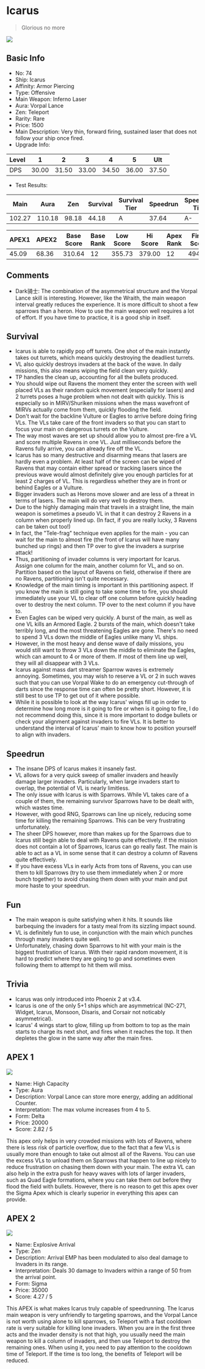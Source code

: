 # Icarus

> Glorious no more

<img src="/ships/ship_74.png" style={{zoom:1}}/>

## Basic Info

- No: 74
- Ship: Icarus
- Affinity: Armor Piercing
- Type: Offensive
- Main Weapon: Inferno Laser
- Aura: Vorpal Lance
- Zen: Teleport
- Rarity: Rare
- Price: 1500
- Main Description: Very thin, forward firing, sustained laser that does not follow your ship once fired.
- Upgrade Info: 

| Level | 1 | 2 | 3 | 4 | 5 | Ult |
|--|--|--|--|--|--|--|
| DPS | 30.00 | 31.50 | 33.00 | 34.50 | 36.00 | 37.50 |

- Test Results: 

| Main | Aura | Zen | Survival | Survival Tier | Speedrun | Speedrun Tier | Fun | Fun Tier |
|--|--|--|--|--|--|--|--|--|
| 102.27 | 110.18 | 98.18 | 44.18 | A | 37.64 | A- | 33.82 | B |

| APEX1 | APEX2 | Base Score | Base Rank | Low Score | Hi Score | Apex Rank | Final Score | FinalRank |
|--|--|--|--|--|--|--|--|--|
| 45.09 | 68.36 | 310.64 | 12 | 355.73 | 379.00 | 12 | 494.64 | 12 |

## Comments

- Dark骑士: The combination of the asymmetrical structure and the Vorpal Lance skill is interesting. However, like the Wraith, the main weapon interval greatly reduces the experience. It is more difficult to shoot a few sparrows than a heron. How to use the main weapon well requires a lot of effort. If you have time to practice, it is a good ship in itself.

## Survival

- Icarus is able to rapidly pop off turrets. One shot of the main instantly takes out turrets, which means quickly destroying the deadliest turrets.
- VL also quickly destroys invaders at the back of the wave. In daily missions, this also means wiping the field clean very quickly.
- TP handles the clean up, accounting for all the bullets produced.
- You should wipe out Ravens the moment they enter the screen with well placed VLs as their random quick movement (especially for lasers) and 2 turrets poses a huge problem when not dealt with quickly. This is especially so in MIRV/Shuriken missions when the mass wavefront of MIRVs actually come from them, quickly flooding the field.
- Don't wait for the backline Vulture or Eagles to arrive before doing firing VLs. The VLs take care of the front invaders so that you can start to focus your main on dangerous turrets on the Vulture.
- The way most waves are set up should allow you to almost pre-fire a VL and score multiple Ravens in one VL. Just milliseconds before the Ravens fully arrive, you can already fire off the VL.
- Icarus has so many destructive and disarming means that lasers are hardly even a problem. At least half of the screen can be wiped of Ravens that may contain either spread or tracking lasers since the previous wave would almost definitely give you enough particles for at least 2 charges of VL. This is regardless whether they are in front or behind Eagles or a Vulture.
- Bigger invaders such as Herons move slower and are less of a threat in terms of lasers. The main will do very well to destroy them.
- Due to the highly damaging main that travels in a straight line, the main weapon is sometimes a pseudo VL in that it can destroy 2 Ravens in a column when properly lined up. (In fact, if you are really lucky, 3 Ravens can be taken out too!)
- In fact, the "Tele-frag" technique even applies for the main - you can wait for the main to almost fire (the front of Icarus will have many bunched up rings) and then TP over to give the invaders a surprise attack!
- Thus, partitioning of invader columns is very important for Icarus. Assign one column for the main, another column for VL, and so on. Partition based on the layout of Ravens on field, otherwise if there are no Ravens, partitioning isn't quite necessary.
- Knowledge of the main timing is important in this partitioning aspect. If you know the main is still going to take some time to fire, you should immediately use your VL to clear off one column before quickly heading over to destroy the next column. TP over to the next column if you have to.
- Even Eagles can be wiped very quickly. A burst of the main, as well as one VL kills an Armored Eagle. 2 bursts of the main, which doesn't take terribly long, and the most threatening Eagles are gone. There's no need to spend 3 VLs down the middle of Eagles unlike many VL ships.
- However, in the most heavy and dense wave of daily missions, you would still want to throw 3 VLs down the middle to eliminate the Eagles, which can amount to 4 or more of them. If most of them line up well, they will all disappear with 3 VLs.
- Icarus against mass dart streamer Sparrow waves is extremely annoying. Sometimes, you may wish to reserve a VL or 2 in such waves such that you can use Vorpal Wake to do an emergency cut-through of darts since the response time can often be pretty short. However, it is still best to use TP to get out of it where possible.
- While it is possible to look at the way Icarus' wings fill up in order to determine how long more is it going to fire or when is it going to fire, I do not recommend doing this, since it is more important to dodge bullets or check your alignment against invaders to fire VLs. It is better to understand the interval of Icarus' main to know how to position yourself to align with invaders.

## Speedrun

- The insane DPS of Icarus makes it insanely fast.
- VL allows for a very quick sweep of smaller invaders and heavily damage larger invaders. Particularly, when large invaders start to overlap, the potential of VL is nearly limitless.
- The only issue with Icarus is with Sparrows. While VL takes care of a couple of them, the remaining survivor Sparrows have to be dealt with, which wastes time.
- However, with good RNG, Sparrows can line up nicely, reducing some time for killing the remaining Sparrows. This can be very frustrating unfortunately.
- The sheer DPS however, more than makes up for the Sparrows due to Icarus still begin able to deal with Ravens quite effectively. If the mission does not contain a lot of Sparrows, Icarus can go really fast. The main is able to act as a VL in some sense that it can destroy a column of Ravens quite effectively.
- If you have excess VLs in early Acts from tons of Ravens, you can use them to kill Sparrows (try to use them immediately when 2 or more bunch together) to avoid chasing them down with your main and put more haste to your speedrun.

## Fun

- The main weapon is quite satisfying when it hits. It sounds like barbequing the invaders for a tasty meal from its sizzling impact sound.
- VL is definitely fun to use, in conjunction with the main which punches through many invaders quite well.
- Unfortunately, chasing down Sparrows to hit with your main is the biggest frustration of Icarus. With their rapid random movement, it is hard to predict where they are going to go and sometimes even following them to attempt to hit them will miss.

## Trivia

- Icarus was only introduced into Phoenix 2 at v3.4.
- Icarus is one of the only 5+1 ships which are asymmetrical (NC-271, Widget, Icarus, Monsoon, Disaris, and Corsair not noticably asymmetrical).
- Icarus' 4 wings start to glow, filling up from bottom to top as the main starts to charge its next shot, and fires when it reaches the top. It then depletes the glow in the same way after the main fires.

## APEX 1

<img src="/ships/ship_74_apex_1.png" style={{zoom:1}}/>

- Name: High Capacity
- Type: Aura
- Description: Vorpal Lance can store more energy, adding an additional Counter.
- Interpretation: The max volume increases from 4 to 5.
- Form: Delta
- Price: 20000
- Score: 2.82 / 5

This apex only helps in very crowded missions with lots of Ravens, where there is less risk of particle overflow, due to the fact that a few VLs is usually more than enough to take out almost all of the Ravens. You can use the excess VLs to unload them on Sparrows that happen to line up nicely to reduce frustration on chasing them down with your main. The extra VL can also help in the extra push for heavy waves with lots of larger invaders, such as Quad Eagle formations, where you can take them out before they flood the field with bullets. However, there is no reason to get this apex over the Sigma Apex which is clearly superior in everything this apex can provide.

## APEX 2

<img src="/ships/ship_74_apex_2.png" style={{zoom:1}}/>

- Name: Explosive Arrival
- Type: Zen
- Description: Arrival EMP has been modulated to also deal damage to Invaders in its range.
- Interpretation: Deals 30 damage to Invaders within a range of 50 from the arrival point.
- Form: Sigma
- Price: 35000
- Score: 4.27 / 5

This APEX is what makes Icarus truly capable of speedrunning. The Icarus main weapon is very unfriendly to targeting sparrows, and the Vorpal Lance is not worth using alone to kill sparrows, so Teleport with a fast cooldown rate is very suitable for killing lone invaders. When you are in the first three acts and the invader density is not that high, you usually need the main weapon to kill a column of invaders, and then use Teleport to destroy the remaining ones. When using it, you need to pay attention to the cooldown time of Teleport. If the time is too long, the benefits of Teleport will be reduced.
